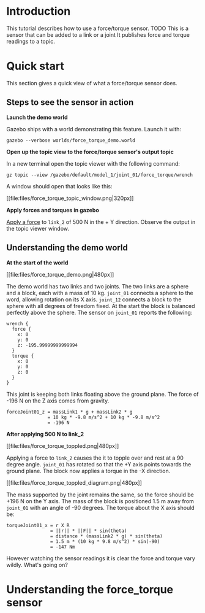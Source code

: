 # Introduction
This tutorial describes how to use a force/torque sensor.
TODO This is a sensor that can be added to a link or a joint
It publishes force and torque readings to a topic.


# Quick start

This section gives a quick view of what a force/torque sensor does.

## Steps to see the sensor in action

**Launch the demo world**

Gazebo ships with a world demonstrating this feature.
Launch it with:

```
gazebo --verbose worlds/force_torque_demo.world
```

**Open up the topic view to the force/torque sensor's output topic**

In a new terminal open the topic viewer with the following command:

```
gz topic --view /gazebo/default/model_1/joint_01/force_torque/wrench
```

A window should open that looks like this:

[[file:files/force_torque_topic_window.png|320px]]

**Apply forces and torques in gazebo**

[Apply a force](tutorials?tut=apply_force_torque) to `link_2` of 500 N in the + Y direction.
Observe the output in the topic viewer window.


## Understanding the demo world

**At the start of the world**

[[file:files/force_torque_demo.png|480px]]

The demo world has two links and two joints.
The two links are a sphere and a block, each with a mass of 10 kg.
`joint_01` connects a sphere to the word, allowing rotation on its X axis.
`joint_12` connects a block to the sphere with all degrees of freedom fixed.
At the start the block is balanced perfectly above the sphere.
The sensor on `joint_01` reports the following:

```
wrench {
  force {
    x: 0
    y: 0
    z: -195.99999999999994
  }
  torque {
    x: 0
    y: 0
    z: 0
  }
}
```

This joint is keeping both links floating above the ground plane.
The force of -196 N on the Z axis comes from gravity.

```
forceJoint01_z = massLink1 * g + massLink2 * g
               = 10 kg * -9.8 m/s^2 + 10 kg * -9.8 m/s^2
               = -196 N
```

**After applying 500 N to link_2**

[[file:files/force_torque_toppled.png|480px]]

Applying a force to `link_2` causes the it to topple over and rest at a 90 degree angle.
`joint_01` has rotated so that the +Y axis points towards the ground plane.
The block now applies a torque in the -X direction.

[[file:files/force_torque_toppled_diagram.png|480px]]

The mass supported by the joint remains the same, so the force should be +196 N on the Y axis.
The mass of the block is positioned 1.5 m away from `joint_01` with an angle of -90 degrees.
The torque about the X axis should be:

```
torqueJoint01_x = r X R
                = ||r|| * ||F|| * sin(theta)
                = distance * (massLink2 * g) * sin(theta)
                = 1.5 m * (10 kg * 9.8 m/s^2) * sin(-90)
                = -147 Nm
```

However watching the sensor readings it is clear the force and torque vary wildly.
What's going on?


# Understanding the force_torque sensor



